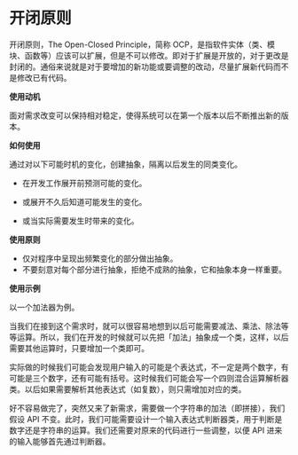 # 开闭原则

开闭原则，The Open-Closed Principle，简称 OCP，是指软件实体（类、模块、函数等）应该可以扩展，但是不可以修改。即对于扩展是开放的，对于更改是封闭的。通俗来说就是对于要增加的新功能或要调整的改动，尽量扩展新代码而不是修改已有代码。

**使用动机**

面对需求改变可以保持相对稳定，使得系统可以在第一个版本以后不断推出新的版本。

**如何使用**

通过对以下可能时机的变化，创建抽象，隔离以后发生的同类变化。

- 在开发工作展开前预测可能的变化。

- 或展开不久后知道可能发生的变化。

- 或当实际需要发生时带来的变化。

**使用原则**

- 仅对程序中呈现出频繁变化的部分做出抽象。
- 不要刻意对每个部分进行抽象，拒绝不成熟的抽象，它和抽象本身一样重要。

**使用示例**

以一个加法器为例。

当我们在接到这个需求时，就可以很容易地想到以后可能需要减法、乘法、除法等等运算。所以，我们在开发的时候就可以先把「加法」抽象成一个类，这样，以后需要其他运算时，只要增加一个类即可。

实际做的时候我们可能会发现用户输入的可能是个表达式，不一定是两个数字，有可能是三个数字，还有可能有括号。这时候我们可能会写一个四则混合运算解析器类。以后如果需要解析其他表达式（如复数），则只需增加对应的类。

好不容易做完了，突然又来了新需求，需要做一个字符串的加法（即拼接），我们假设 API 不变。此时，我们可能需要设计一个输入表达式判断器类，用于判断是数字还是字符串的运算。我们还需要对原来的代码进行一些调整，以便 API 进来的输入能够首先通过判断器。
